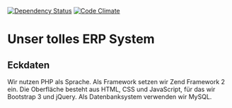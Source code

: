 [![Dependency Status](https://gemnasium.com/badges/github.com/akramer-dozent/beispielprojekt-erp.svg)](https://gemnasium.com/github.com/akramer-dozent/beispielprojekt-erp)
[![Code Climate](https://codeclimate.com/github/akramer-dozent/beispielprojekt-erp/badges/gpa.svg)](https://codeclimate.com/github/akramer-dozent/beispielprojekt-erp)

# Unser tolles ERP System

## Eckdaten

Wir nutzen PHP als Sprache. Als Framework setzen wir Zend Framework 2 ein.
Die Oberfläche besteht aus HTML, CSS und JavaScript, für das wir Bootstrap 3
und jQuery. Als Datenbanksystem verwenden wir MySQL.